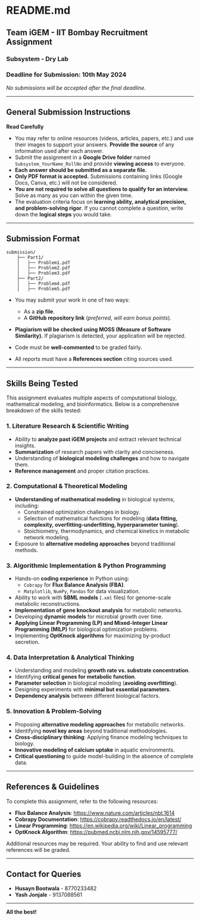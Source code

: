 # README.md

## Team iGEM - IIT Bombay Recruitment Assignment  
### Subsystem - Dry Lab  

### Deadline for Submission: 10th May 2024  
*No submissions will be accepted after the final deadline.*

---

## General Submission Instructions  
**Read Carefully**  
- You may refer to online resources (videos, articles, papers, etc.) and use their images to support your answers. **Provide the source** of any information used after each answer.  
- Submit the assignment in a **Google Drive folder** named `Subsystem_YourName_RollNo` and provide **viewing access** to everyone.  
- **Each answer should be submitted as a separate file.**  
- **Only PDF format is accepted.** Submissions containing links (Google Docs, Canva, etc.) will not be considered.  
- **You are not required to solve all questions to qualify for an interview.** Solve as many as you can within the given time.  
- The evaluation criteria focus on **learning ability, analytical precision, and problem-solving rigor**. If you cannot complete a question, write down the **logical steps** you would take.  

---

## Submission Format

```
submission/
    ├── Part1/
    │   ├── Problem1.pdf
    │   ├── Problem2.pdf
    │   ├── Problem3.pdf
    ├── Part2/
    │   ├── Problem4.pdf
    │   ├── Problem5.pdf
```

- You may submit your work in one of two ways:
  - As a **zip file**.
  - A **GitHub repository link** (*preferred, will earn bonus points*).

- **Plagiarism will be checked using MOSS (Measure of Software Similarity).** If plagiarism is detected, your application will be rejected.  
- Code must be **well-commented** to be graded fairly.  
- All reports must have a **References section** citing sources used.  

---

## Skills Being Tested  
This assignment evaluates multiple aspects of computational biology, mathematical modeling, and bioinformatics. Below is a comprehensive breakdown of the skills tested:

### **1. Literature Research & Scientific Writing**  
- Ability to **analyze past iGEM projects** and extract relevant technical insights.
- **Summarization** of research papers with clarity and conciseness.
- Understanding of **biological modeling challenges** and how to navigate them.
- **Reference management** and proper citation practices.

### **2. Computational & Theoretical Modeling**  
- **Understanding of mathematical modeling** in biological systems, including:
  - Constrained optimization challenges in biology.
  - Selection of mathematical functions for modeling (**data fitting, complexity, overfitting-underfitting, hyperparameter tuning**).
  - Stoichiometry, thermodynamics, and chemical kinetics in metabolic network modeling.
- Exposure to **alternative modeling approaches** beyond traditional methods.

### **3. Algorithmic Implementation & Python Programming**  
- Hands-on **coding experience** in Python using:
  - `Cobrapy` for **Flux Balance Analysis (FBA)**.
  - `Matplotlib`, `NumPy`, `Pandas` for data visualization.
- Ability to work with **SBML models** (`.xml` files) for genome-scale metabolic reconstructions.
- **Implementation of gene knockout analysis** for metabolic networks.
- Developing **dynamic models** for microbial growth over time.
- **Applying Linear Programming (LP) and Mixed-Integer Linear Programming (MILP)** for biological optimization problems.
- Implementing **OptKnock algorithms** for maximizing by-product secretion.

### **4. Data Interpretation & Analytical Thinking**  
- Understanding and modeling **growth rate vs. substrate concentration**.
- Identifying **critical genes for metabolic function**.
- **Parameter selection** in biological modeling (**avoiding overfitting**).
- Designing experiments with **minimal but essential parameters**.
- **Dependency analysis** between different biological factors.

### **5. Innovation & Problem-Solving**  
- Proposing **alternative modeling approaches** for metabolic networks.
- Identifying **novel key areas** beyond traditional methodologies.
- **Cross-disciplinary thinking**: Applying finance modeling techniques to biology.
- **Innovative modeling of calcium uptake** in aquatic environments.
- **Critical questioning** to guide model-building in the absence of complete data.

---

## References & Guidelines  
To complete this assignment, refer to the following resources:

- **Flux Balance Analysis**: https://www.nature.com/articles/nbt.1614  
- **Cobrapy Documentation**: https://cobrapy.readthedocs.io/en/latest/  
- **Linear Programming**: https://en.wikipedia.org/wiki/Linear_programming  
- **OptKnock Algorithm**: https://pubmed.ncbi.nlm.nih.gov/14595777/  

Additional resources may be required. Your ability to find and use relevant references will be graded.

---

## Contact for Queries

- **Husayn Bootwala** - 8770233482  
- **Yash Jonjale** - 9137088561  

---

**All the best!**  

